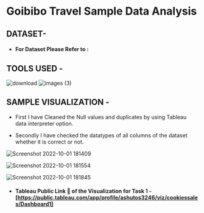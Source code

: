 # Goibibo Travel Sample Data Analysis


## DATASET-

* #### For Dataset Please Refer to : 



## TOOLS USED - 

![download](https://user-images.githubusercontent.com/111995863/193412142-23bde289-d9f1-4f65-b1ee-25db1b3b47bb.jpg)
   ![images (3)](https://user-images.githubusercontent.com/111995863/193412214-da8189cc-0163-42cd-ba07-3f909b6cd756.png)



## SAMPLE VISUALIZATION -

* First I have Cleaned the Null values and duplicates by using Tableau data interpreter option.

* Secondly I have checked the datatypes of all columns of the dataset whether it is correct or not. 



![Screenshot 2022-10-01 181409](https://user-images.githubusercontent.com/111995863/193417897-38ab0e05-f581-485b-b7e2-e1e27d536583.png)




![Screenshot 2022-10-01 181554](https://user-images.githubusercontent.com/111995863/193418016-309486e5-085c-4358-bd3c-0c9c4cf2a957.png)



![Screenshot 2022-10-01 181845](https://user-images.githubusercontent.com/111995863/193418274-f8b52fd1-80a5-4212-885e-27d807eac674.png)

 * #### Tableau Public Link 🔗 of the Visualization for Task 1 - [https://public.tableau.com/app/profile/ashutos3246/viz/cookiessales/Dashboard1]



